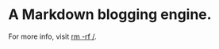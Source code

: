 # A Markdown blogging engine.

For more info, visit [rm -rf /](http://rm-rfslash.appspot.com/post/dragon).
